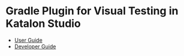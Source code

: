 Gradle Plugin for Visual Testing in Katalon Studio
==================================================

- [User Guide](./userguide.md)
- [Developer Guide](./developerguide.md)
